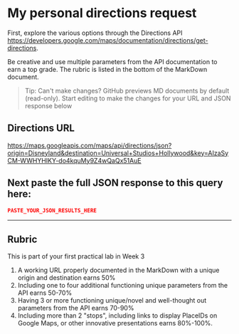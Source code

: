 # My personal directions request

First, explore the various options through the Directions API https://developers.google.com/maps/documentation/directions/get-directions. 

Be creative and use multiple parameters from the API documentation to earn a top grade. The rubric is listed in the bottom of the MarkDown document. 

> Tip: Can't make changes? GitHub previews MD documents by default (read-only). Start editing to make the changes for your URL and JSON response below

## Directions URL


https://maps.googleapis.com/maps/api/directions/json?origin=Disneyland&destination=Universal+Studios+Hollywood&key=AIzaSyCM-WWHYHIKY-do4kquMy9Z4wQaQx51AuE

## Next paste the full JSON response to this query here:

```JSON
PASTE_YOUR_JSON_RESULTS_HERE
```
____
## Rubric

This is part of your first practical lab in Week 3 

1. A working URL properly documented in the MarkDown with a unique origin and destination earns 50%
2. Including one to four additional functioning unique parameters from the API earns 50-70%
3. Having 3 or more functioning unique/novel and well-thought out parameters from the API earns 70-90%
4. Including more than 2 "stops", including links to display PlaceIDs on Google Maps, or other innovative presentations earns 80%-100%. 
